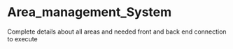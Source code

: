 # Area_management_System
Complete details about all areas and needed front and back end connection to execute 
